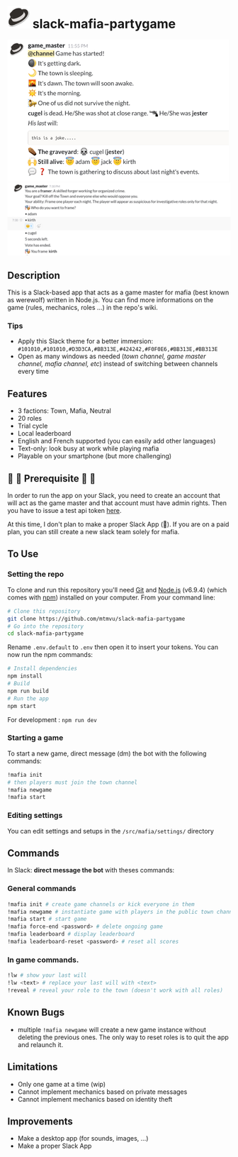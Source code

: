 # <img src="docs/img/game_master.png" alt="logo" width="50"/> slack-mafia-partygame

<img src="docs/img/slack.png" alt="screenshot" width="500"/>

<img src="docs/img/framer.png" alt="screenshot" width="700"/>

## Description

This is a Slack-based app that acts as a game master for mafia (best known as werewolf) written in Node.js. You can find more informations on the game (rules, mechanics, roles ...) in the repo's wiki.


### Tips
- Apply this Slack theme for a better immersion:
`#101010,#101010,#D3D3CA,#BB313E,#424242,#F0F0E6,#BB313E,#BB313E`
- Open as many windows as needed (*town channel, game master channel, mafia channel, etc*) instead of switching between channels every time


## Features
- 3 factions: Town, Mafia, Neutral
- 20 roles
- Trial cycle
- Local leaderboard
- English and French supported (you can easily add other languages)
- Text-only: look busy at work while playing mafia
- Playable on your smartphone (but more challenging)

## :rotating_light: :rotating_light: Prerequisite :rotating_light: :rotating_light:

In order to run the app on your Slack, you need to create an account that will act as the game master and that account must have admin rights. Then you have to issue a test api token [here](https://api.slack.com/docs/oauth-test-tokens).  

At this time, I don't plan to make a proper Slack App (:money_with_wings:). If you are on a paid plan, you can still create a new slack team solely for mafia.

## To Use

### Setting the repo
To clone and run this repository you'll need [Git](https://git-scm.com) and [Node.js](https://nodejs.org/en/download/) (v6.9.4) (which comes with [npm](http://npmjs.com)) installed on your computer. From your command line:

```bash
# Clone this repository
git clone https://github.com/mtmvu/slack-mafia-partygame
# Go into the repository
cd slack-mafia-partygame
```
Rename `.env.default` to `.env` then open it to insert your tokens.
You can now run the npm commands:
```bash
# Install dependencies
npm install
# Build
npm run build
# Run the app
npm start
```

For development : `npm run dev`

### Starting a game
To start a new game, direct message (dm) the bot with the following commands:

```bash
!mafia init
# then players must join the town channel
!mafia newgame
!mafia start
```

### Editing settings
You can edit settings and setups in the `/src/mafia/settings/` directory

## Commands
In Slack: **direct message the bot** with theses commands:
### General commands
```bash
!mafia init # create game channels or kick everyone in them
!mafia newgame # instantiate game with players in the public town channel
!mafia start # start game
!mafia force-end <password> # delete ongoing game
!mafia leaderboard # display leaderboard
!mafia leaderboard-reset <password> # reset all scores
```

### In game commands.
```bash
!lw # show your last will
!lw <text> # replace your last will with <text>
!reveal # reveal your role to the town (doesn't work with all roles)
```

## Known Bugs

- multiple `!mafia newgame` will create a new game instance without deleting the previous ones. The only way to reset roles is to quit the app and relaunch it.

## Limitations

- Only one game at a time (wip)
- Cannot implement mechanics based on private messages
- Cannot implement mechanics based on identity theft


## Improvements

- Make a desktop app (for sounds, images, ...)
- Make a proper Slack App
